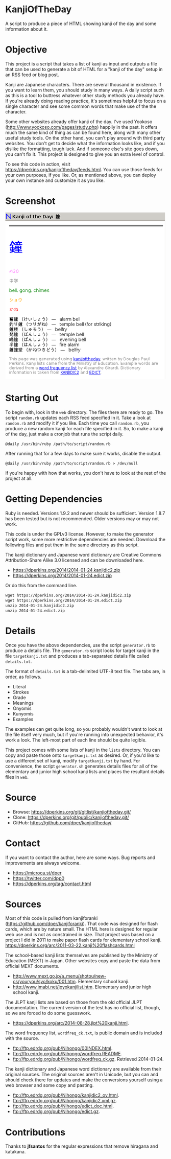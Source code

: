 KanjiOfTheDay
=============

A script to produce a piece of HTML showing kanji of the day and some information about it.


Objective
=========

This project is a script that takes a list of kanji as input and outputs a file that can be used to generate a bit of HTML for a "kanji of the day" setup in an RSS feed or blog post.

Kanji are Japanese characters.  There are several thousand in existence.  If you want to learn them, you should study in many ways.  A daily script such as this is a tool to buttress whatever other study methods you already have.  If you're already doing reading practice, it's sometimes helpful to focus on a single character and see some common words that make use of the the character.

Some other websites already offer kanji of the day.  I've used Yookoso (<http://www.yookoso.com/pages/study.php>) happily in the past.  It offers much the same kind of thing as can be found here, along with many other useful study tools.  On the other hand, you can't play around with third party websites.  You don't get to decide what the information looks like, and if you dislike the formatting, tough luck.  And if someone else's site goes down, you can't fix it.  This project is designed to give you an extra level of control.

To see this code in action, visit <https://dperkins.org/kanjioftheday/feeds.html>.  You can use those feeds for your own purposes, if you like.  Or, as mentioned above, you can deploy your own instance and customize it as you like.


Screenshot
==========

![2014-08-22.liferea.png](screenshots/2014-08-22.liferea.png "A screenshot using Liferea.")


Starting Out
============

To begin with, look in the `web` directory.  The files there are ready to go.  The script `random.rb` updates each RSS feed specified in it.  Take a look at `random.rb` and modify it if you like.  Each time you call `random.rb`, you produce a new random kanji for each file specified in it.  So, to make a kanji of the day, just make a cronjob that runs the script daily.

```
@daily /usr/bin/ruby /path/to/script/random.rb
```

After running that for a few days to make sure it works, disable the output.

```
@daily /usr/bin/ruby /path/to/script/random.rb > /dev/null
```

If you're happy with how that works, you don't have to look at the rest of the project at all.


Getting Dependencies
====================

Ruby is needed.  Versions 1.9.2 and newer should be sufficient.  Version 1.8.7 has been tested but is not recommended.  Older versions may or may not work.

This code is under the GPLv3 license.  However, to make the generator script work, some more restrictive dependencies are needed.  Download the following files and put them in the same directory as this script.

The kanji dictionary and Japanese word dictionary are Creative Commons Attribution-Share Alike 3.0 licensed and can be downloaded here.

* <https://dperkins.org/2014/2014-01-24.kanjidic2.zip>
* <https://dperkins.org/2014/2014-01-24.edict.zip>

Or do this from the command line.

    wget https://dperkins.org/2014/2014-01-24.kanjidic2.zip
    wget https://dperkins.org/2014/2014-01-24.edict.zip
    unzip 2014-01-24.kanjidic2.zip
    unzip 2014-01-24.edict.zip


Details
=======

Once you have the above dependencies, use the script `generator.rb` to produce a details file.  The `generator.rb` script looks for target kanji in the file `targetkanji.txt` and produces a tab-separated details file called `details.txt`.

The format of `details.txt` is a tab-delimited UTF-8 text file.  The tabs are, in order, as follows.

* Literal
* Strokes
* Grade
* Meanings
* Onyomis
* Kunyomis
* Examples

The examples can get quite long, so you probably wouldn't want to look at the file itself very much, but if you're running into unexpected behavior, it's work a look.  The left-most part of each line should be quite legible.

This project comes with some lists of kanji in the `lists` directory.  You can copy and paste those onto `targetkanji.txt` as desired.  Or, if you'd like to use a different set of kanji, modify `targetkanji.txt` by hand.  For convenience, the script `generator.sh` generates details files for all of the elementary and junior high school kanji lists and places the resultant details files in `web`.


Source
======

* Browse: <https://dperkins.org/git/gitlist/kanjioftheday.git/>
* Clone: <https://dperkins.org/git/public/kanjioftheday.git/>
* GitHub: <https://github.com/dper/kanjioftheday/>


Contact
=======

If you want to contact the author, here are some ways.  Bug reports and improvements are always welcome.

* <https://microca.st/dper>
* <https://twitter.com/dpp0>
* <https://dperkins.org/tag/contact.html>


Sources
=======

Most of this code is pulled from kanjiforanki (<https://github.com/dper/kanjiforanki>).  That code was designed for flash cards, which are by nature small.  The HTML here is designed for regular web use and is not as constrained in size.  That project was based on a project I did in 2011 to make paper flash cards for elementary school kanji.  <https://dperkins.org/arc/2011-03-22.kanji%20flashcards.html>

The school-based kanji lists themselves are published by the Ministry of Education (MEXT) in Japan.  Other websites copy and paste the data from official MEXT documents.

* <http://www.mext.go.jp/a_menu/shotou/new-cs/youryou/syo/koku/001.htm>.  Elementary school kanji.
* <http://www.imabi.net/joyokanjilist.htm>.  Elementary and junior high school kanji.

The JLPT kanji lists are based on those from the old official JLPT documentation.  The current version of the test has no official list, though, so we are forced to do some guesswork.

* <https://dperkins.org/arc/2014-08-28.jlpt%20kanji.html>.  

The word frequency list, `wordfreq_ck.txt`, is public domain and is included with the source.

* <ftp://ftp.edrdg.org/pub/Nihongo/00INDEX.html>.
* <ftp://ftp.edrdg.org/pub/Nihongo/wordfreq.README>.
* <ftp://ftp.edrdg.org/pub/Nihongo/wordfreq_ck.gz>.  Retrieved 2014-01-24.

The kanji dictionary and Japanese word dictionary are available from their original sources.  The original sources aren't in Unicode, but you can and should check there for updates and make the conversions yourself using a web browser and some copy and pasting.

* <ftp://ftp.edrdg.org/pub/Nihongo/kanjidic2_ov.html>.
* <ftp://ftp.edrdg.org/pub/Nihongo/kanjidic2.xml.gz>.
* <ftp://ftp.edrdg.org/pub/Nihongo/edict_doc.html>.
* <ftp://ftp.edrdg.org/pub/Nihongo/edict.gz>.


Contributions
=============

Thanks to **jfsantos** for the regular expressions that remove hiragana and katakana.